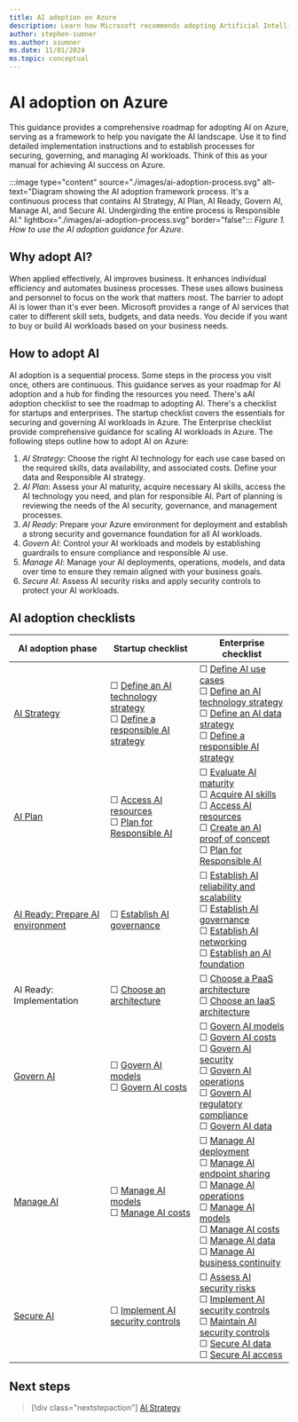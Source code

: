 ```yaml
---
title: AI adoption on Azure
description: Learn how Microsoft recommends adopting Artificial Intelligence (AI) in your organization with the Microsoft Cloud Adoption Framework.
author: stephen-sumner
ms.author: ssumner
ms.date: 11/01/2024
ms.topic: conceptual
---
```


# AI adoption on Azure

This guidance provides a comprehensive roadmap for adopting AI on Azure, serving as a framework to help you navigate the AI landscape. Use it to find detailed implementation instructions and to establish processes for securing, governing, and managing AI workloads. Think of this as your manual for achieving AI success on Azure.

:::image type="content" source="./images/ai-adoption-process.svg" alt-text="Diagram showing the AI adoption framework process. It's a continuous process that contains AI Strategy, AI Plan, AI Ready, Govern AI, Manage AI, and Secure AI. Undergirding the entire process is Responsible AI." lightbox="./images/ai-adoption-process.svg" border="false":::
*Figure 1. How to use the AI adoption guidance for Azure.*

## Why adopt AI?

When applied effectively, AI improves business. It enhances individual efficiency and automates business processes. These uses allows business and personnel to focus on the work that matters most. The barrier to adopt AI is lower than it's ever been. Microsoft provides a range of AI services that cater to different skill sets, budgets, and data needs. You decide if you want to buy or build AI workloads based on your business needs.

## How to adopt AI

AI adoption is a sequential process. Some steps in the process you visit once, others are continuous. This guidance serves as your roadmap for AI adoption and a hub for finding the resources you need. There's aAI adoption checklist to see the roadmap to adopting AI. There's a checklist for startups and enterprises. The startup checklist covers the essentials for securing and governing AI workloads in Azure. The Enterprise checklist provide comprehensive guidance for scaling AI workloads in Azure. The following steps outline how to adopt AI on Azure:

1. *AI Strategy*: Choose the right AI technology for each use case based on the required skills, data availability, and associated costs. Define your data and Responsible AI strategy.
1. *AI Plan*: Assess your AI maturity, acquire necessary AI skills, access the AI technology you need, and plan for responsible AI. Part of planning is reviewing the needs of the AI security, governance, and management processes.
1. *AI Ready*: Prepare your Azure environment for deployment and establish a strong security and governance foundation for all AI workloads.
1. *Govern AI*: Control your AI workloads and models by establishing guardrails to ensure compliance and responsible AI use.
1. *Manage AI*: Manage your AI deployments, operations, models, and data over time to ensure they remain aligned with your business goals.
1. *Secure AI*: Assess AI security risks and apply security controls to protect your AI workloads.

## AI adoption checklists

| AI adoption phase | Startup checklist | Enterprise checklist |
|---|---|---|
| [AI Strategy](./strategy.md) | &#9744; [Define an AI technology strategy](./strategy.md#define-an-ai-technology-strategy) <br> &#9744; [Define a responsible AI strategy](./strategy.md#define-a-responsible-ai-strategy) | &#9744; [Define AI use cases](./strategy.md#define-ai-use-cases) <br> &#9744; [Define an AI technology strategy](./strategy.md#define-an-ai-technology-strategy) <br> &#9744; [Define an AI data strategy](./strategy.md#define-an-ai-data-strategy) <br> &#9744; [Define a responsible AI strategy](./strategy.md#define-a-responsible-ai-strategy) |
| [AI Plan](./plan.md) | &#9744; [Access AI resources](./plan.md#access-ai-resources) <br> &#9744; [Plan for Responsible AI](./plan.md#plan-for-responsible-ai) | &#9744; [Evaluate AI maturity](./plan.md#evaluate-ai-maturity) <br> &#9744; [Acquire AI skills](./plan.md#acquire-ai-skills) <br> &#9744; [Access AI resources](./plan.md#access-ai-resources) <br> &#9744; [Create an AI proof of concept](./plan.md#create-an-ai-proof-of-concept) <br> &#9744; [Plan for Responsible AI](./plan.md#plan-for-responsible-ai) |
| [AI Ready: Prepare AI environment](./ready.md) | &#9744; [Establish AI governance](./ready.md#prepare-ai-governance) | &#9744; [Establish AI reliability and scalability](./ready.md#prepare-ai-reliability) <br> &#9744; [Establish AI governance](./ready.md#prepare-ai-governance) <br> &#9744; [Establish AI networking](./ready.md#prepare-ai-networking) <br> &#9744; [Establish an AI foundation](./ready.md#deploy-an-ai-foundation) |
| AI Ready: Implementation | &#9744; [Choose an architecture](./platform/implementation-options.md) | &#9744; [Choose a PaaS architecture](./platform/implementation-options.md) <br> &#9744; [Choose an IaaS architecture](./platform/implementation-options.md)
| [Govern AI](./govern.md) | &#9744; [Govern AI models](./govern.md#govern-ai-models) <br> &#9744; [Govern AI costs](./govern.md#govern-ai-costs) | &#9744; [Govern AI models](./govern.md#govern-ai-models) <br> &#9744; [Govern AI costs](./govern.md#govern-ai-costs) <br> &#9744; [Govern AI security](./govern.md#govern-ai-security) <br> &#9744; [Govern AI operations](./govern.md#govern-ai-operations) <br> &#9744; [Govern AI regulatory compliance](./govern.md#govern-ai-regulatory-compliance) <br> &#9744; [Govern AI data](./govern.md#govern-ai-data) |
| [Manage AI](./manage.md) | &#9744; [Manage AI models](./manage.md#manage-ai-models) <br> &#9744; [Manage AI costs](./manage.md#manage-ai-costs) | &#9744; [Manage AI deployment](./manage.md#manage-ai-deployment) <br> &#9744; [Manage AI endpoint sharing](./manage.md#manage-ai-endpoint-sharing) <br> &#9744; [Manage AI operations](./manage.md#manage-ai-operations) <br> &#9744; [Manage AI models](./manage.md#manage-ai-models) <br> &#9744; [Manage AI costs](./manage.md#manage-ai-costs) <br> &#9744; [Manage AI data](./manage.md#manage-ai-data) <br> &#9744; [Manage AI business continuity](./manage.md#manage-business-continuity-and-disaster-recovery) |
| [Secure AI](./secure.md) | &#9744; [Implement AI security controls](./secure.md#secure-ai-resources) | &#9744; [Assess AI security risks](./secure.md#assess-ai-security-risks) <br> &#9744; [Implement AI security controls](./secure.md#secure-ai-resources) <br> &#9744; [Maintain AI security controls](./secure.md#secure-the-ai-models) <br> &#9744; [Secure AI data](./secure.md#secure-ai-data) <br> &#9744; [Secure AI access](./secure.md#secure-ai-access) |

## Next steps

> [!div class="nextstepaction"]
> [AI Strategy](strategy.md)
